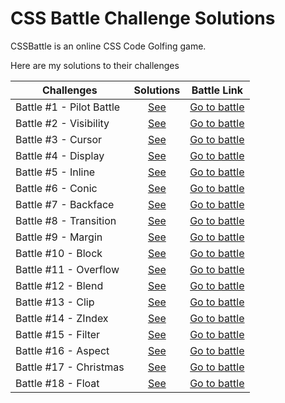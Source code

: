 # CSS Battle Challenge Solutions

CSSBattle is an online CSS Code Golfing game.

Here are my solutions to their challenges

| Challenges               |              Solutions               |                   Battle Link                   |
| ------------------------ | :----------------------------------: | :---------------------------------------------: |
| Battle #1 - Pilot Battle | [See](%2301%20-%20Pilot%20Battle.md) | [Go to battle](https://cssbattle.dev/battle/1)  |
| Battle #2 - Visibility   |   [See](%2302%20-%20Visibility.md)   | [Go to battle](https://cssbattle.dev/battle/2)  |
| Battle #3 - Cursor       |     [See](%2303%20-%20Cursor.md)     | [Go to battle](https://cssbattle.dev/battle/3)  |
| Battle #4 - Display      |    [See](%2304%20-%20Display.md)     | [Go to battle](https://cssbattle.dev/battle/4)  |
| Battle #5 - Inline       |     [See](%2305%20-%20Inline.md)     | [Go to battle](https://cssbattle.dev/battle/5)  |
| Battle #6 - Conic        |     [See](%2306%20-%20Conic.md)      | [Go to battle](https://cssbattle.dev/battle/6)  |
| Battle #7 - Backface     |    [See](%2307%20-%20Backface.md)    | [Go to battle](https://cssbattle.dev/battle/7)  |
| Battle #8 - Transition   |   [See](%2308%20-%20Transition.md)   | [Go to battle](https://cssbattle.dev/battle/8)  |
| Battle #9 - Margin       |     [See](%2309%20-%20Margin.md)     | [Go to battle](https://cssbattle.dev/battle/9)  |
| Battle #10 - Block       |     [See](%2310%20-%20Block.md)      | [Go to battle](https://cssbattle.dev/battle/10) |
| Battle #11 - Overflow    |    [See](%2311%20-%20Overflow.md)    | [Go to battle](https://cssbattle.dev/battle/11) |
| Battle #12 - Blend       |     [See](%2312%20-%20Blend.md)      | [Go to battle](https://cssbattle.dev/battle/12) |
| Battle #13 - Clip        |      [See](%2313%20-%20Clip.md)      | [Go to battle](https://cssbattle.dev/battle/13) |
| Battle #14 - ZIndex      |     [See](%2314%20-%20ZIndex.md)     | [Go to battle](https://cssbattle.dev/battle/14) |
| Battle #15 - Filter      |     [See](%2315%20-%20Filter.md)     | [Go to battle](https://cssbattle.dev/battle/15) |
| Battle #16 - Aspect      |     [See](%2316%20-%20Aspect.md)     | [Go to battle](https://cssbattle.dev/battle/16) |
| Battle #17 - Christmas   |   [See](%2317%20-%20Christmas.md)    | [Go to battle](https://cssbattle.dev/battle/17) |
| Battle #18 - Float       |     [See](%2318%20-%20Float.md)      | [Go to battle](https://cssbattle.dev/battle/18) |
